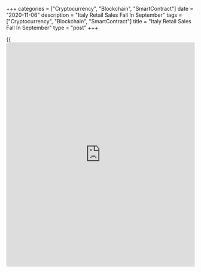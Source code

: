 +++
categories = ["Cryptocurrency", "Blockchain", "SmartContract"]
date = "2020-11-06"
description = "Italy Retail Sales Fall In September"
tags = ["Cryptocurrency", "Blockchain", "SmartContract"]
title = "Italy Retail Sales Fall In September"
type = "post"
+++

{{<iframe id="large-banner" src="https://www.bounty.group/#slide=25.0" width="100%" height="600" scrolling="no" style="border: 0px solid rgb(216, 221, 230); border-radius: 3px;">}}

Italy's retail sales declined in September after rising in the previous
month, data from the statistical office ISTAT showed on Friday.

The retail sales value declined a seasonally adjusted 0.8 percent month-
on-month in September, after 8.2 percent rise in August. In July, retail
sales fell 6.0 percent.

Sales of non-foods fell 1.3 percent monthly in September and food sales
remained unchanged.

On an annual basis, retail sales rose 1.3 percent in September, after a
1.0 percent increase in the previous month.

Online sales grew 24.9 percent yearly in September.

The retail sales volume decreased 0.4 percent monthly in September and
rose by 1.5 percent from a year ago.

In the third quarter, retail sales value grew 13.9 percent quarterly.
This was the highest sales growth recorded after recovered from record-
low reported during lockdown.

For comments and feedback [contact](https://www.playgroundfx.com/contact/): editorial@rtt[news](https://www.letsplayfx.com/blog/forex-news-website/).com

[Economic News][1]

 **What parts of the world are seeing the best (and worst) economic
performances lately? Click[here][2] to check out our [Econ Scorecard][2]
and find out! See up-to-the-moment [ranking](https://www.playgroundfx.com/blog/crypto-exchange-ranking/)s for the best and worst
performers in [GDP][2], [unemployment rate][3], [inflation][4] and much
more.**

   1. www.rtt[news](https://www.letsplayfx.com/blog/forex-news-website/).com/Content/EconomicNews.aspx
   2. www.rtt[news](https://www.letsplayfx.com/blog/forex-news-website/).com/economic-scorecard/world-rank/GDP/highest-performance.aspx
   3. www.rtt[news](https://www.letsplayfx.com/blog/forex-news-website/).com/economic-scorecard/world-rank/unemployment-rate/lowest-performance.aspx
   4. www.rtt[news](https://www.letsplayfx.com/blog/forex-news-website/).com/economic-scorecard/world-rank/CPI/highest-performance.aspx